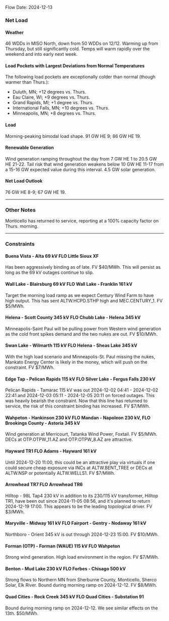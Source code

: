 Flow Date: 2024-12-13
### Net Load
#### Weather
46 WDDs in MISO North, down from 50 WDDs on 12/12. Warming up from Thursday, but still significantly cold. Temps will warm rapidly over the weekend and into early next week.
#### Load Pockets with Largest Deviations from Normal Temperatures
The following load pockets are exceptionally colder than normal (though warmer than Thurs.):
- Duluth, MN; +12 degrees vs. Thurs.
- Eau Claire, WI; +9 degrees vs. Thurs.
- Grand Rapids, MI; +1 degree vs. Thurs.
- International Falls, MN; +10 degrees vs. Thurs.
- Minneapolis, MN; +8 degrees vs. Thurs.
#### Load
Morning-peaking bimodal load shape. 91 GW HE 9; 86 GW HE 19.
#### Renewable Generation
Wind generation ramping throughout the day from 7 GW HE 1 to 20.5 GW HE 21-22. Tail risk that wind generation weakens below 10 GW HE 11-17 from a 15-16 GW expected value during this interval.
4.5 GW solar generation.
#### Net Load Outlook
76 GW HE 8-9; 67 GW HE 19.

---
### Other Notes
Monticello has returned to service, reporting at a 100% capacity factor on Thurs. morning.

---
### Constraints
#### Buena Vista - Alta 69 kV FLO Little Sioux XF
Has been aggressively binding as of late. FV $40/MWh. This will persist as long as the 69 kV outages continue to slip.
#### Wall Lake - Blairsburg 69 kV FLO Wall Lake - Franklin 161 kV
Target the morning load ramp as we expect Century Wind Farm to have high output. This has sent ALTW.HCPD.STHP high and MEC.CENTURY_1. FV $5/MWh.
#### Helena - Scott County 345 kV FLO Chubb Lake - Helena 345 kV
Minneapolis-Saint Paul will be pulling power from Western wind generation as the cold front spikes demand and the two nukes are out. FV $10/MWh.
#### Swan Lake - Wilmarth 115 kV FLO Helena - Sheas Lake 345 kV
With the high load scenario and Minneapolis-St. Paul missing the nukes, Mankato Energy Center is likely in the money, which will push on the constraint. FV $7/MWh.
#### Edge Tap - Pelican Rapids 115 kV FLO Silver Lake - Fergus Falls 230 kV
Pelican Rapids - Tamarac 115 kV was out 2024-12-02 04:41 - 2024-12-02 22:41 and 2024-12-03 05:11 - 2024-12-05 20:11 on forced outages. This was heavily bearish the constraint. Now that this line has returned to service, the risk of this constraint binding has increased. FV $7/MWh.
#### Wahpeton - Hankinson 230 kV FLO Mandan - Napoleon 230 kV, FLO Brookings County - Astoria 345 kV
Wind generation at Merricourt, Tatanka Wind Power, Foxtail. FV $5/MWh. DECs at OTP.OTPW_11.AZ and OTP.OTPW_8.AZ are attractive.
#### Hayward TR1 FLO Adams - Hayward 161 kV
Until 2024-12-20 11:00, this could be an attractive play via virtuals if one could secure cheap exposure via INCs at ALTW.BENT_TREE or DECs at ALTW.NSP or potentially ALTW.WELLS1. FV $7/MWh.
#### Arrowhead TR7 FLO Arrowhead TR6
Hilltop - 98L Tap4 230 kV in addition to its 230/115 kV transformer, Hilltop TR1, have been out since 2024-11-05 08:56, and it's planned to return 2024-12-19 17:00. This appears to be the leading topological driver. FV $3/MWh.
#### Maryville - Midway 161 kV FLO Fairport - Gentry - Nodaway 161 kV
Northboro - Orient 345 kV is out through 2024-12-23 15:00. FV $10/MWh.
#### Forman (OTP) - Forman (WAUE) 115 kV FLO Wahpeton
Strong wind generation. High load environment in the region. FV $7/MWh.
#### Benton - Mud Lake 230 kV FLO Forbes - Chisago 500 kV
Strong flows to Northern MN from Sherburne County, Monticello, Sherco Solar, Elk River. Bound during morning ramp on 2024-12-12. FV $8/MWh.
#### Quad Cities - Rock Creek 345 kV FLO Quad Cities - Substation 91
Bound during morning ramp on 2024-12-12. We see similar effects on the 13th. $50/MWh.
